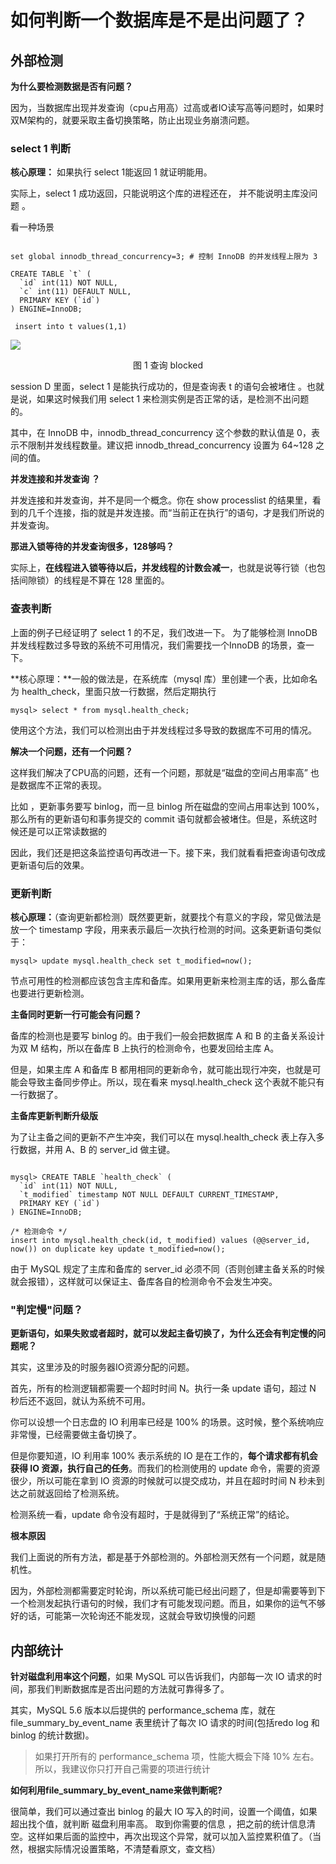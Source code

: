 # 如何判断一个数据库是不是出问题了？

##  外部检测 

**为什么要检测数据是否有问题？**

因为，当数据库出现并发查询（cpu占用高）过高或者IO读写高等问题时，如果时双M架构的，就要采取主备切换策略，防止出现业务崩溃问题。

### select 1 判断

**核心原理：** 如果执行 select 1能返回 1 就证明能用。

实际上，select 1 成功返回，只能说明这个库的进程还在， 并不能说明主库没问题 。

看一种场景

```mysql

set global innodb_thread_concurrency=3; # 控制 InnoDB 的并发线程上限为 3

CREATE TABLE `t` (
  `id` int(11) NOT NULL,
  `c` int(11) DEFAULT NULL,
  PRIMARY KEY (`id`)
) ENGINE=InnoDB;

 insert into t values(1,1)
```

![](https://raw.githubusercontent.com/dddygin/image-storage/main/blog/image/database/mysql/mysql45/mysql45-29-01.png)

<center>图 1 查询 blocked</center>

session D 里面，select 1 是能执行成功的，但是查询表 t 的语句会被堵住 。也就是说，如果这时候我们用 select 1 来检测实例是否正常的话，是检测不出问题的。

其中，在 InnoDB 中，innodb_thread_concurrency 这个参数的默认值是 0，表示不限制并发线程数量。建议把 innodb_thread_concurrency 设置为 64~128 之间的值。

**并发连接和并发查询 ？**

并发连接和并发查询，并不是同一个概念。你在 show processlist 的结果里，看到的几千个连接，指的就是并发连接。而“当前正在执行”的语句，才是我们所说的并发查询。

**那进入锁等待的并发查询很多，128够吗？**

实际上，**在线程进入锁等待以后，并发线程的计数会减一**，也就是说等行锁（也包括间隙锁）的线程是不算在 128 里面的。

###  查表判断 

上面的例子已经证明了 select 1 的不足，我们改进一下。 为了能够检测 InnoDB 并发线程数过多导致的系统不可用情况，我们需要找一个InnoDB 的场景，查一下。

**核心原理：**一般的做法是，在系统库（mysql 库）里创建一个表，比如命名为 health_check，里面只放一行数据，然后定期执行

```mysql
mysql> select * from mysql.health_check; 
```

使用这个方法，我们可以检测出由于并发线程过多导致的数据库不可用的情况。

**解决一个问题，还有一个问题？**

这样我们解决了CPU高的问题，还有一个问题，那就是“磁盘的空间占用率高” 也是数据库不正常的表现。

比如 ，更新事务要写 binlog，而一旦 binlog 所在磁盘的空间占用率达到 100%，那么所有的更新语句和事务提交的 commit 语句就都会被堵住。但是，系统这时候还是可以正常读数据的

因此，我们还是把这条监控语句再改进一下。接下来，我们就看看把查询语句改成更新语句后的效果。

### 更新判断

**核心原理：**（查询更新都检测）既然要更新，就要找个有意义的字段，常见做法是放一个 timestamp 字段，用来表示最后一次执行检测的时间。这条更新语句类似于：

```mysql
mysql> update mysql.health_check set t_modified=now();
```

节点可用性的检测都应该包含主库和备库。如果用更新来检测主库的话，那么备库也要进行更新检测。

**主备同时更新一行可能会有问题？**

备库的检测也是要写 binlog 的。由于我们一般会把数据库 A 和 B 的主备关系设计为双 M 结构，所以在备库 B 上执行的检测命令，也要发回给主库 A。

但是，如果主库 A 和备库 B 都用相同的更新命令，就可能出现行冲突，也就是可能会导致主备同步停止。所以，现在看来 mysql.health_check 这个表就不能只有一行数据了。

**主备库更新判断升级版**

为了让主备之间的更新不产生冲突，我们可以在 mysql.health_check 表上存入多行数据，并用 A、B 的 server_id 做主键。 

```mysql

mysql> CREATE TABLE `health_check` (
  `id` int(11) NOT NULL,
  `t_modified` timestamp NOT NULL DEFAULT CURRENT_TIMESTAMP,
  PRIMARY KEY (`id`)
) ENGINE=InnoDB;

/* 检测命令 */
insert into mysql.health_check(id, t_modified) values (@@server_id, now()) on duplicate key update t_modified=now();
```

由于 MySQL 规定了主库和备库的 server_id 必须不同（否则创建主备关系的时候就会报错），这样就可以保证主、备库各自的检测命令不会发生冲突。

###  "判定慢"问题？

 **更新语句，如果失败或者超时，就可以发起主备切换了，为什么还会有判定慢的问题呢？**

其实，这里涉及的时服务器IO资源分配的问题。

首先，所有的检测逻辑都需要一个超时时间 N。执行一条 update 语句，超过 N 秒后还不返回，就认为系统不可用。

你可以设想一个日志盘的 IO 利用率已经是 100% 的场景。这时候，整个系统响应非常慢，已经需要做主备切换了。

但是你要知道，IO 利用率 100% 表示系统的 IO 是在工作的，**每个请求都有机会获得 IO 资源，执行自己的任务**。而我们的检测使用的 update 命令，需要的资源很少，所以可能在拿到 IO 资源的时候就可以提交成功，并且在超时时间 N 秒未到达之前就返回给了检测系统。 

检测系统一看，update 命令没有超时，于是就得到了“系统正常”的结论。

**根本原因**

我们上面说的所有方法，都是基于外部检测的。外部检测天然有一个问题，就是随机性。

因为，外部检测都需要定时轮询，所以系统可能已经出问题了，但是却需要等到下一个检测发起执行语句的时候，我们才有可能发现问题。而且，如果你的运气不够好的话，可能第一次轮询还不能发现，这就会导致切换慢的问题

## 内部统计

**针对磁盘利用率这个问题**，如果 MySQL 可以告诉我们，内部每一次 IO 请求的时间，那我们判断数据库是否出问题的方法就可靠得多了。

其实，MySQL 5.6 版本以后提供的 performance_schema 库，就在 file_summary_by_event_name 表里统计了每次 IO 请求的时间(包括redo log 和 binlog 的统计数据)。

> 如果打开所有的 performance_schema 项，性能大概会下降 10% 左右。所以，我建议你只打开自己需要的项进行统计

**如何利用file_summary_by_event_name来做判断呢?**

很简单，我们可以通过查出 binlog 的最大 IO 写入的时间，设置一个阈值，如果超出找个值，就判断 磁盘利用率高。 取到你需要的信息 ，把之前的统计信息清空。这样如果后面的监控中，再次出现这个异常，就可以加入监控累积值了。（当然，根据实际情况设置策略，不清楚看原文，查文档）

